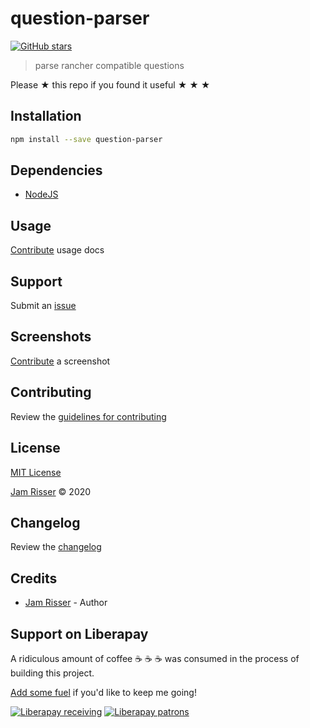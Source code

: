 # question-parser

[![GitHub stars](https://img.shields.io/github/stars/codejamninja/question-parser.svg?style=social&label=Stars)](https://github.com/codejamninja/question-parser)

> parse rancher compatible questions

Please ★ this repo if you found it useful ★ ★ ★

## Installation

```sh
npm install --save question-parser
```

## Dependencies

- [NodeJS](https://nodejs.org)

## Usage

[Contribute](https://github.com/codejamninja/question-parser/blob/master/CONTRIBUTING.md) usage docs

## Support

Submit an [issue](https://github.com/codejamninja/question-parser/issues/new)

## Screenshots

[Contribute](https://github.com/codejamninja/question-parser/blob/master/CONTRIBUTING.md) a screenshot

## Contributing

Review the [guidelines for contributing](https://github.com/codejamninja/question-parser/blob/master/CONTRIBUTING.md)

## License

[MIT License](https://github.com/codejamninja/question-parser/blob/master/LICENSE)

[Jam Risser](https://codejam.ninja) © 2020

## Changelog

Review the [changelog](https://github.com/codejamninja/question-parser/blob/master/CHANGELOG.md)

## Credits

- [Jam Risser](https://codejam.ninja) - Author

## Support on Liberapay

A ridiculous amount of coffee ☕ ☕ ☕ was consumed in the process of building this project.

[Add some fuel](https://liberapay.com/codejamninja/donate) if you'd like to keep me going!

[![Liberapay receiving](https://img.shields.io/liberapay/receives/codejamninja.svg?style=flat-square)](https://liberapay.com/codejamninja/donate)
[![Liberapay patrons](https://img.shields.io/liberapay/patrons/codejamninja.svg?style=flat-square)](https://liberapay.com/codejamninja/donate)
